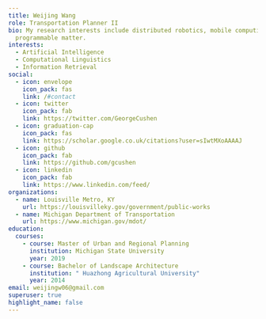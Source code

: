 ```yaml
---
title: Weijing Wang
role: Transportation Planner II
bio: My research interests include distributed robotics, mobile computing and
  programmable matter.
interests:
  - Artificial Intelligence
  - Computational Linguistics
  - Information Retrieval
social:
  - icon: envelope
    icon_pack: fas
    link: /#contact
  - icon: twitter
    icon_pack: fab
    link: https://twitter.com/GeorgeCushen
  - icon: graduation-cap
    icon_pack: fas
    link: https://scholar.google.co.uk/citations?user=sIwtMXoAAAAJ
  - icon: github
    icon_pack: fab
    link: https://github.com/gcushen
  - icon: linkedin
    icon_pack: fab
    link: https://www.linkedin.com/feed/
organizations:
  - name: Louisville Metro, KY
    url: https://louisvilleky.gov/government/public-works
  - name: Michigan Department of Transportation
    url: https://www.michigan.gov/mdot/
education:
  courses:
    - course: Master of Urban and Regional Planning
      institution: Michigan State University
      year: 2019
    - course: Bachelor of Landscape Architecture
      institution: " Huazhong Agricultural University"
      year: 2014
email: weijingw06@gmail.com
superuser: true
highlight_name: false
---
```

